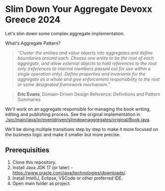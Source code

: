 # Slim Down Your Aggregate Devoxx Greece 2024 

Let's slim down some complex aggregate implementation. 

What's Aggregate Pattern?

> _"Cluster the entities and value objects into aggregates and define boundaries around each. Choose one entity to be the root of each aggregate, and allow external objects to hold references to the root only (references to internal members passed out for use within a single operation only). Define properties and invariants for the aggregate as a whole and give enforcement responsibility to the root or some designated framework mechanism."_

> **Eric Evans**, Domain-Driven Design Reference: Definitions and Pattern Summaries

We'll work on an aggregate responsible for managing the book writing, editing and publishing process. See the original implementation in [./src/main/java/io/eventdriven/slimdownaggregates/original/Book.java](./src/main/java/io/eventdriven/slimdownaggregates/original/Book.java).

We'll be doing multiple transitions step by step to make it more focused on the business logic and make it smaller but more precise.

## Prerequisities

1. Clone this repository.
2. Install Java JDK 17 (or later) - https://www.oracle.com/java/technologies/downloads/.
3. Install IntelliJ, Eclipse, VSCode or other preferred IDE.
4. Open main folder as project.
